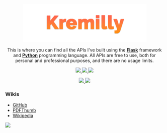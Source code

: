 <div align='center'>
  <img src='https://github.com/kremilly/kremilly/raw/main/images/kremilly.png' />
  
  <p>This is where you can find all the APIs I've built using the <b><a href='https://flask.palletsprojects.com/en/3.0.x'>Flask</a></b> framework and <b><a href='https://python.org'>Python</a></b> programming language. All APIs are free to use, both for personal and professional purposes, and there are no usage limits.</p>

  <a href='https://flask.palletsprojects.com/en/3.0.x'>
    <img src='https://img.shields.io/badge/Flask-000000?style=for-the-badge&logo=flask&logoColor=white' />
  </a>

  <a href='https://python.org'>
    <img src='https://img.shields.io/badge/Python-000000?style=for-the-badge&logo=python&logoColor=white' />
  </a>

  <a href='https://vercel.com'>
    <img src='https://img.shields.io/badge/Vercel-000000?style=for-the-badge&logo=vercel&logoColor=white' />
  </a>
</div>

<p></p>

<p align='center'>
  <a href='https://kremilly.com'>
    <img src='https://img.shields.io/badge/Kremilly.com-000000?style=for-the-badge&logo=About.me&logoColor=white' />
  </a>
  
  <a href='https://api.kremilly.com'>
    <img src='https://img.shields.io/badge/Kremilly-APIs-000000?style=for-the-badge&logo=About.me&logoColor=white' />
  </a>
</p>

### Wikis

* [GitHub](https://github.com/kremilly/MyApis/wiki/github)
* [PDFThumb](https://github.com/kremilly/MyApis/wiki/pdfthumb)
* [Wikipedia](https://github.com/kremilly/MyApis/wiki/wikipedia)

<p>
  <img src='https://img.shields.io/github/license/kremilly/MyApis.svg' />
</p>
